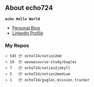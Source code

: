 ## About echo724

<code>**echo Hello World**</code>

- [Personal Blog](https://medium.com/echo-devblog)
- [Linkedin Profile](https://www.linkedin.com/in/eunchan-cho-382001184)

### My Repos
```
⭐️ 545 📦 echo724/notion2md
⭐️ 19  📦 woowacourse-study/Gugles
⭐️ 7   📦 echo724/notion2jekyll
⭐️ 5   📦 echo724/notion2medium
⭐️ 1   📦 echo724/gugles_mission_tracker
```
